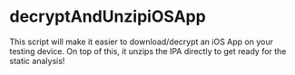 # decryptAndUnzipiOSApp
This script will make it easier to download/decrypt an iOS App on your testing device. On top of this, it unzips the IPA directly to get ready for the static analysis! 
